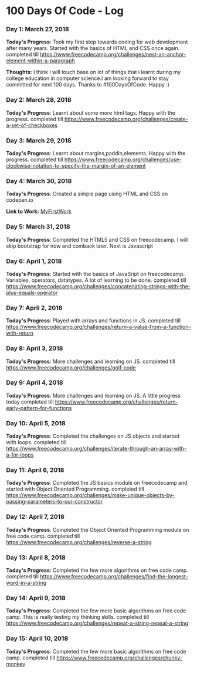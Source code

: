 # 100 Days Of Code - Log

### Day 1: March 27, 2018 ####

**Today's Progress**: Took my first step towards coding for web development after many years. Started with the basics of HTML and CSS once again.
completed till https://www.freecodecamp.org/challenges/nest-an-anchor-element-within-a-paragraph

**Thoughts:** I think i will touch base on lot of things that i learnt during my college education in computer science.I am looking forward to stay committed for next 100 days. Thanks to #100DaysOfCode. Happy :)

### Day 2: March 28, 2018 ####
**Today's Progress**: Learnt about some more html tags. Happy with the progress.
completed till https://www.freecodecamp.org/challenges/create-a-set-of-checkboxes

### Day 3: March 29, 2018 ####
**Today's Progress**: Learnt about margins,paddin,elements. Happy with the progress.
completed till https://www.freecodecamp.org/challenges/use-clockwise-notation-to-specify-the-margin-of-an-element

### Day 4: March 30, 2018 ####
**Today's Progress**: Created a simple page using HTML and CSS on codepen.io

**Link to Work:** [MyFirstWork](https://codepen.io/DGeek/pen/yKKjPq)

### Day 5: March 31, 2018 ####
**Today's Progress**: Completed the HTML5 and CSS on freecodecamp. I will skip bootstrap for now and comback later. Next is Javascript
                      
### Day 6: April 1, 2018 ####
**Today's Progress**: Started with the basics of JavaSript on freecodecamp. Variables, operators, datatypes. A lot of learning to be done.
completed till https://www.freecodecamp.org/challenges/concatenating-strings-with-the-plus-equals-operator


### Day 7: April 2, 2018 ####
**Today's Progress**: Played with arrays and functions in JS.
completed till https://www.freecodecamp.org/challenges/return-a-value-from-a-function-with-return

### Day 8: April 3, 2018 ####
**Today's Progress**: More challenges and learning on JS.
completed till https://www.freecodecamp.org/challenges/golf-code

### Day 9: April 4, 2018 ####
**Today's Progress**: More challenges and learning on JS. A little progress today
completed till https://www.freecodecamp.org/challenges/return-early-pattern-for-functions

### Day 10: April 5, 2018 ####
**Today's Progress**: Completed the challenges on JS objects and started with loops.
completed till https://www.freecodecamp.org/challenges/iterate-through-an-array-with-a-for-loops

### Day 11: April 6, 2018 ####
**Today's Progress**: Completed the JS basics module on freecodecamp and started with Object Oriented Programming.
completed till https://www.freecodecamp.org/challenges/make-unique-objects-by-passing-parameters-to-our-constructor


### Day 12: April 7, 2018 ####
**Today's Progress**: Completed the Object Oriented Programming module on free code camp.
completed till https://www.freecodecamp.org/challenges/reverse-a-string

### Day 13: April 8, 2018 ####
**Today's Progress**: Completed the few more algorithms on free code camp.
completed till https://www.freecodecamp.org/challenges/find-the-longest-word-in-a-string


### Day 14: April 9, 2018 ####
**Today's Progress**: Completed the few more basic algorithms on free code camp. This is really testing my thinking skills.
completed till https://www.freecodecamp.org/challenges/repeat-a-string-repeat-a-string


### Day 15: April 10, 2018 ####
**Today's Progress**: Completed the few more basic algorithms on free code camp.
completed till https://www.freecodecamp.org/challenges/chunky-monkey
